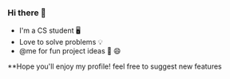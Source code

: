 ### Hi there 👋
- I'm a CS student 🖥️ 
- Love to solve problems 💡 
- @me for fun project ideas 🤝 😄

**Hope you'll enjoy my profile! feel free to suggest new features 

